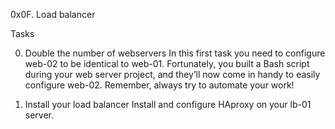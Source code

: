0x0F. Load balancer

Tasks

0. Double the number of webservers
In this first task you need to configure web-02 to be identical to web-01. Fortunately, you built a Bash script during your web server project, and they’ll now come in handy to easily configure web-02. Remember, always try to automate your work!

1. Install your load balancer
Install and configure HAproxy on your lb-01 server.


